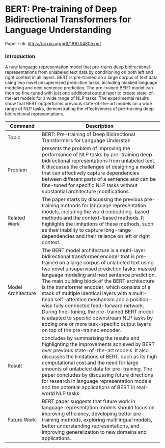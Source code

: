 # BERT: Pre-training of Deep Bidirectional Transformers for Language Understanding
Paper link: https://arxiv.org/pdf/1810.04805.pdf

### Introduction
A new language representation model that pre-trains deep bidirectional representations from unlabeled text data by conditioning on both left and right context in all layers. BERT is pre-trained on a large corpus of text data using two novel unsupervised prediction tasks, including masked language modeling and next sentence prediction. The pre-trained BERT model can then be fine-tuned with just one additional output layer to create state-of-the-art models for a wide range of NLP tasks. The experimental results show that BERT outperforms previous state-of-the-art models on a wide range of NLP tasks, demonstrating the effectiveness of pre-training deep bidirectional representations.


| Command | Description |
| --- | --- |
|Topic| BERT: Pre-training of Deep Bidirectional Transformers for Language Understan |
|Problem| presents the problem of improving the performance of NLP tasks by pre-training deep bidirectional representations from unlabeled text. It discusses the challenges of designing a model that can effectively capture dependencies between different parts of a sentence and can be fine-tuned for specific NLP tasks without substantial architecture modifications. |
|Related Work| The paper starts by discussing the previous pre-training methods for language representation models, including the word embedding-based methods and the context-based methods. It highlights the limitations of these methods, such as their inability to capture long-range dependencies and their reliance on left or right context.|
|Model Architecture |The BERT model architecture is a multi-layer bidirectional transformer encoder that is pre-trained on a large corpus of unlabeled text using two novel unsupervised prediction tasks: masked language modeling and next sentence prediction. The main building block of the BERT architecture is the transformer encoder, which consists of a stack of multiple identical layers with a multi-head self-attention mechanism and a position-wise fully connected feed-forward network. During fine-tuning, the pre-trained BERT model is adapted to specific downstream NLP tasks by adding one or more task-specific output layers on top of the pre-trained encoder.|
|Result|concludes by summarizing the results and highlighting the improvements achieved by BERT over previous state-of-the-art models. It also discusses the limitations of BERT, such as its high computational cost and the need for large amounts of unlabeled data for pre-training. The paper concludes by discussing future directions for research in language representation models and the potential applications of BERT in real-world NLP tasks.|
|Future Work| BERT paper suggests that future work in language representation models should focus on improving efficiency, developing better pre-training methods, exploring multilingual models, better understanding representations, and improving generalization to new domains and applications.|





